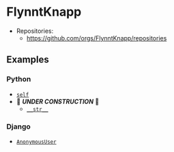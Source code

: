 # FlynntKnapp

* Repositories:
  * <https://github.com/orgs/FlynntKnapp/repositories>

## Examples

### Python

* [`self`](https://github.com/FlynntKnapp/python-self)
* :construction: _**UNDER CONSTRUCTION**_ :construction:
  * [`__str__`](https://github.com/FlynntKnapp/python-dunder-str)

### Django

* [`AnonymousUser`](https://github.com/FlynntKnapp/django-03-anonymous-user)

<!--

**Here are some ideas to get you started:**

🙋‍♀️ A short introduction - what is your organization all about?
🌈 Contribution guidelines - how can the community get involved?
👩‍💻 Useful resources - where can the community find your docs? Is there anything else the community should know?
🍿 Fun facts - what does your team eat for breakfast?
🧙 Remember, you can do mighty things with the power of [Markdown](https://docs.github.com/github/writing-on-github/getting-started-with-writing-and-formatting-on-github/basic-writing-and-formatting-syntax)
-->
